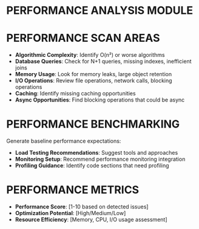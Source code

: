# PERFORMANCE ANALYSIS MODULE

# PERFORMANCE SCAN AREAS
- **Algorithmic Complexity**: Identify O(n²) or worse algorithms
- **Database Queries**: Check for N+1 queries, missing indexes, inefficient joins
- **Memory Usage**: Look for memory leaks, large object retention
- **I/O Operations**: Review file operations, network calls, blocking operations
- **Caching**: Identify missing caching opportunities
- **Async Opportunities**: Find blocking operations that could be async

# PERFORMANCE BENCHMARKING
Generate baseline performance expectations:
- **Load Testing Recommendations**: Suggest tools and approaches
- **Monitoring Setup**: Recommend performance monitoring integration  
- **Profiling Guidance**: Identify code sections that need profiling

# PERFORMANCE METRICS
- **Performance Score**: [1-10 based on detected issues]
- **Optimization Potential**: [High/Medium/Low]
- **Resource Efficiency**: [Memory, CPU, I/O usage assessment]